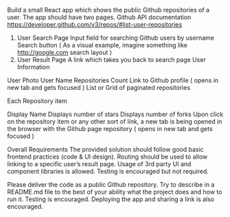 Build a small React app which shows the public Github repositories of a user. The app should have two pages. Github API documentation https://developer.github.com/v3/repos/#list-user-repositories
1. User Search Page
Input field for searching Github users by username
Search button
( As a visual example, imagine something like http://google.com search layout )
2. User Result Page
A link which takes you back to search page
User Information

User Photo
User Name
Repositories Count
Link to Github profile ( opens in new tab and gets focused )
List or Grid of paginated repositories

Each Repository item

Display Name
Displays number of stars
Displays number of forks
Upon click on the repository item or any other sort of link, a new tab is being opened in the browser with the Github page repository ( opens in new tab and gets focused )

Overall Requirements
The provided solution should follow good basic frontend practices (code & UI design).
Routing should be used to allow linking to a specific user’s result page.
Usage of 3rd party UI and component libraries is allowed.
Testing is encouraged but not required.

Please deliver the code as a public Github repository. Try to describe in a README.md file to the best of your ability what the project does and how to run it. Testing is encouraged. Deploying the app and sharing a link is also encouraged.